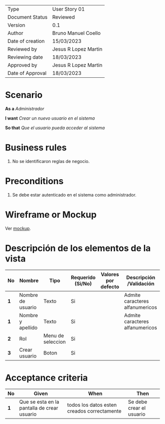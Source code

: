 
|                  |                              |
| ---------------- | ---------------------------- |
| Type             | User Story 01                |
| Document Status  | Reviewed                     |
| Version          | 0.1                          |
| Author           | Bruno Manuel Coello          |
| Date of creation | 15/03/2023                   |
| Reviewed by      | Jesus R Lopez Martin         |
| Reviewing date   | 18/03/2023                   |
| Approved by      | Jesus R Lopez Martin         |
| Date of Approval | 18/03/2023                   |



# **Scenario**

**As a** *Administrador*

**I want**  *Crear un nuevo usuario en el sistema*

**So that** *Que el usuario pueda acceder al sistema*

# **Business rules**

1. No se identificaron reglas de negocio.



# **Preconditions**

1. Se debe estar autenticado en el sistema como administrador.



# **Wireframe or Mockup**

Ver [mockup](https://www.figma.com/file/eFanSMyakuYfprgAsLxg0w/Sistema-de-Gestion-de-Modulos?type=design&node-id=0%3A1&t=YAkqHfjOU8GOXbKu-1).



# **Descripción de los elementos de la vista**

| **No** | **Nombre**        | **Tipo**               | **Requerido (Si/No)** | Valores por defecto | **Descripción /Validación**     |
| ------ | ------------------| ---------------------- | --------------------- | ------------------- | ------------------------------- |
| **1**  | Nombre de usuario | Texto                  |  Si                   |                     | Admite caracteres alfanumericos |
| **1**  | Nombre y apellido | Texto                  |  Si                   |                     | Admite caracteres alfanumericos |
| **2**  | Rol               | Menu de seleccion      |  Si                   |                     |                                 |
| **3**  | Crear usuario     | Boton                  |  Si                   |                     |                                 |



# **Acceptance criteria**

| **No** | **Given**                                                    | **When**                                | **Then**                                                     |
| ------ | ------------------------------------------------------------ | --------------------------------------- | ------------------------------------------------------------ |
| **1**  | Que se esta en la pantalla de crear usuario                  | todos los datos esten creados correctamente | Se debe crear el usuario                                 |
